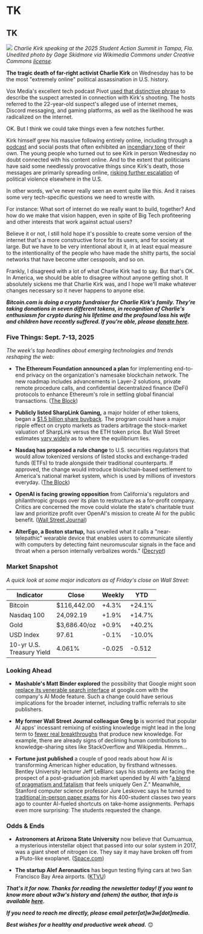 # TK
## TK

![](https://w3w.news/img/kirk2000.jpg)
*Charlie Kirk speaking at the 2025 Student Action Summit in Tampa, Fla. Unedited photo by Gage Skidmore via Wikimedia Commons under Creative Commons [license](https://creativecommons.org/licenses/by-sa/4.0/).*


<!--

<hr>

- _**Before we begin, a big thank-you to w3w's paid subscribers!** To join them in supporting this work, please check out our paid plans [on Substack](https://w3wnews.substack.com/subscribe)._

- _**I used several AI apps** to assist production of this edition of w3w. Final edit 100% by me. For fuller detail, see the newsletter's [commit history](https://github.com/peteramckay/w3wnewsletter/commits) on GitHub._

- _**I'm also happy to highlight our affiliate,** award-winning designer Kate Zimina of [Roobinium](https://dribbble.com/roobinium). To get Kate's help on your next web3 project, email digitaldesigner2047@gmail.com or DM the Telegram handle @digitaldesigner2047._

<hr>

-->


**The tragic death of far-right activist Charlie Kirk** on Wednesday has to be the most "extremely online" political assassination in U.S. history.

Vox Media's excellent tech podcast Pivot [used that distinctive phrase](https://www.youtube.com/watch?v=Z9_SOe7tBm4) to describe the suspect arrested in connection with Kirk's shooting. The hosts referred to the 22-year-old suspect's alleged use of internet memes, Discord messaging, and gaming platforms, as well as the likelihood he was radicalized on the internet.

OK. But I think we could take things even a few notches further.

Kirk himself grew his massive following entirely online, including through a [podcast](https://www.charliekirk.com/) and social posts that often exhibited an [incendiary tone](https://www.theguardian.com/us-news/2025/sep/11/charlie-kirk-quotes-beliefs) of their own. The young people who turned out to see Kirk in person Wednesday no doubt connected with his content online. And to the extent that politicians have said some needlessly provocative things since Kirk's death, those messages are primarily spreading online, [risking further escalation](https://www.youtube.com/watch?v=o-1RgoatdDs) of political violence elsewhere in the U.S.

In other words, we've never really seen an event quite like this. And it raises some very tech-specific questions we need to wrestle with.

For instance: What sort of internet do we really want to build, together? And how do we make that vision happen, even in spite of Big Tech profiteering and other interests that work against actual users?

Believe it or not, I still hold hope it's possible to create some version of the internet that's a more constructive force for its users, and for society at large. But we have to be very intentional about it, in at least equal measure to the intentionality of the people who have made the shitty parts, the social networks that have become utter cesspools, and so on.

Frankly, I disagreed with a lot of what Charlie Kirk had to say. But that's OK. In America, we should be able to disagree without anyone getting shot. It absolutely sickens me that Charlie Kirk was, and I hope we'll make whatever changes necessary so it never happens to anyone else.

_**Bitcoin.com is doing a crypto fundraiser for Charlie Kirk's family. They're taking donations in seven different tokens, in recognition of Charlie's enthusiasm for crypto during his lifetime and the profound loss his wife and children have recently suffered. If you're able, please [donate here](https://www.bitcoin.com/charlie-kirk-bitcoin-fundraiser/).**_








<!--


That adjective . "very online"

Kirk built his following online, through podcasting and social networks. And the young people who went to hear him speak in person no doubt found him online.


The U.S. Constitution's First Amendment protects lies, hate speech, and nonsense.** Count me among the people who think that's ultimately a *good* thing, ugly though such stuff is to encounter in day-to-day life, as it ultimately helps protect more socially beneficial forms of expression as well.

However, that doesn't mean lies, hate speech, and nonsense should be anyone's business model.

- Pivot: https://www.youtube.com/watch?v=Z9_SOe7tBm4&pp=ygUYcGl2b3Qgc3dpc2hlciBzY290dCBraXJr

- Excellent Bulwark episode: https://www.youtube.com/watch?v=o-1RgoatdDs

- Last Bulwark episode: https://www.charliekirk.com/podcasts/what-does-phillies-karen-say-about-american-men

- Bitcoin.com fundraiser: https://www.bitcoin.com/charlie-kirk-bitcoin-fundraiser/

-->

### Five Things: Sept. 7-13, 2025

*The week's top headlines about emerging technologies and trends reshaping the web:*

- **The Ethereum Foundation announced a plan** for implementing end-to-end privacy on the organization's namesake blockchain network. The new roadmap includes advancements in Layer-2 solutions, private remote procedure calls, and confidential decentralized finance (DeFi) protocols to enhance Ethereum's role in settling global financial transactions. ([The Block](https://www.theblock.co/post/370532/ethereum-foundation-sets-end-to-end-privacy-roadmap-with-private-writes-reads-and-proving))

- **Publicly listed SharpLink Gaming,** a major holder of ether tokens, began a [$1.5 billion share buyback](https://www.theblock.co/post/370046/ethereum-treasury-sharplink-initiates-1-5-billion-share-repurchase-program-says-below-nav-buying-is-immediately-accretive). The program could have a major ripple effect on crypto markets as traders arbitrage the stock-market valuation of SharpLink versus the ETH token price. But Wall Street estimates [vary widely](https://finance.yahoo.com/news/sharplink-gaming-sbet-buyback-plan-120217635.html) as to where the equilibrium lies.

- **Nasdaq has proposed a rule change** to U.S. securities regulators that would allow tokenized versions of listed stocks and exchange-traded funds (ETFs) to trade alongside their traditional counterparts. If approved, the change would introduce blockchain-based settlement to America's national market system, which is used by millions of investors everyday. ([The Block](https://www.theblock.co/post/369814/nasdaq-seeks-sec-nod-to-trade-tokenized-securities-alongside-traditional-stocks))

- **OpenAI is facing growing opposition** from California's regulators and philanthropic groups over its plan to restructure as a for-profit company. Critics are concerned the move could violate the state's charitable trust law and prioritize profit over OpenAI's mission to create AI for the public benefit. ([Wall Street Journal](https://www.wsj.com/tech/ai/openai-for-profit-conversion-opposition-07ea7e25?st=8bUDUb&reflink=desktopwebshare_permalink))

- **AlterEgo, a Boston startup,** has unveiled what it calls a "near-telepathic" wearable device that enables users to communicate silently with computers by detecting faint neuromuscular signals in the face and throat when a person internally verbalizes words." ([Decrypt](https://decrypt.co/338527/near-telepathic-wearable-communicate-silently-devices))


### Market Snapshot

*A quick look at some major indicators as of Friday's close on Wall Street:*

<table>

  <thead>
    <tr>
      <th>Indicator</th>
      <th>Close</th>
      <th>Weekly</th>
      <th>YTD</th>
    </tr>
  </thead>

  <tbody>
   <tr>
     <td>Bitcoin</td>
     <td>$116,442.00</td>
     <td>+4.3%</td>
     <td>+24.1%</td>
   </tr>

   <tr>
     <td>Nasdaq 100</td>
     <td>24,092.19</td>
     <td>+1.9%</td>
     <td>+14.7%</td>
   </tr>

   <tr>
     <td>Gold</td>
     <td>$3,686.40/oz</td>
     <td>+0.9%</td>
     <td>+40.2%</td>
   </tr>

   <tr>
     <td>USD Index</td>
     <td>97.61</td>
     <td>-0.1%</td>
     <td>-10.0%</td>
   </tr>

   <tr>
     <td>10-yr U.S.<br> Treasury Yield</td>
     <td>4.061%</td>
     <td>-0.025</td>
     <td>-0.512</td>
   </tr>

</tbody>
</table>

### Looking Ahead

- **Mashable's Matt Binder explored** the possibility that Google might soon [replace its venerable search interface](https://mashable.com/article/google-ai-mode-search-default-rumors) at google.com with the company's AI Mode feature. Such a change could have serious implications for the broader internet, including traffic referrals to site publishers.

- **My former Wall Street Journal colleague Greg Ip** is worried that popular AI apps' incessant remixing of existing knowledge might lead in the long term to [fewer real breakthroughs](https://www.wsj.com/tech/ai/will-ai-choke-off-the-supply-of-knowledge-8a71cbcd?st=y4TZtZ&reflink=desktopwebshare_permalink) that produce new knowledge. For example, there are already signs of declining human contributions to knowledge-sharing sites like StackOverflow and Wikipedia. Hmmm...

- **Fortune just published** a couple of good reads about how AI is  transforming American higher education, by firsthand witnesses. Bentley University lecturer Jeff LeBlanc says his students are facing the prospect of a post-graduation job market upended by AI with "[a blend of pragmatism and fatalism](https://www.yahoo.com/news/articles/gen-z-laughing-face-ai-123000930.html) that feels uniquely Gen Z." Meanwhile, Stanford computer science professor Jure Leskovec says he turned to [traditional in-person paper exams](https://www.yahoo.com/news/articles/gen-z-laughing-face-ai-123000930.html) for his 400-student classes two years ago to counter AI-fueled shortcuts on take-home assignments. Perhaps even more surprising: The students requested the change.

### Odds & Ends

- **Astronomers at Arizona State University** now believe that Oumuamua, a mysterious interstellar object that passed into our solar system in 2017, was a giant sheet of nitrogen ice. They say it may have broken off from a Pluto-like exoplanet. ([Space.com](https://www.space.com/astronomy/dwarf-planets/1st-known-interstellar-visitor-oumuamua-is-an-exo-pluto-a-completely-new-class-of-object-scientists-say))

- **The startup Alef Aeronautics** has begun testing flying cars at two San Francisco Bay Area airports. ([KTVU](https://www.youtube.com/watch?v=F1x87FS-xtE))

_**That's it for now. Thanks for reading the newsletter today! If you want to know more about w3w's history and (ahem) the author, that info is available [here](https://w3wnews.substack.com/about).**_

_**If you need to reach me directly, please email peter[at]w3w[dot]media.**_

_**Best wishes for a healthy and productive week ahead.**_ 😊
